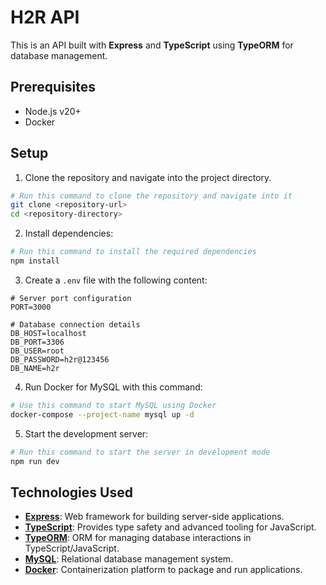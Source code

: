 # H2R API

This is an API built with **Express** and **TypeScript** using **TypeORM** for database management.

## Prerequisites

- Node.js v20+
- Docker

## Setup

1. Clone the repository and navigate into the project directory.

```bash
# Run this command to clone the repository and navigate into it
git clone <repository-url>
cd <repository-directory>
```

2. Install dependencies:

```bash
# Run this command to install the required dependencies
npm install
```

3. Create a `.env` file with the following content:

```env
# Server port configuration
PORT=3000

# Database connection details
DB_HOST=localhost
DB_PORT=3306
DB_USER=root
DB_PASSWORD=h2r@123456
DB_NAME=h2r
```

4. Run Docker for MySQL with this command:

```bash
# Use this command to start MySQL using Docker
docker-compose --project-name mysql up -d
```

5. Start the development server:

```bash
# Run this command to start the server in development mode
npm run dev
```

## Technologies Used

- **[Express](https://expressjs.com/)**: Web framework for building server-side applications.
- **[TypeScript](https://www.typescriptlang.org/)**: Provides type safety and advanced tooling for JavaScript.
- **[TypeORM](https://typeorm.io/)**: ORM for managing database interactions in TypeScript/JavaScript.
- **[MySQL](https://dev.mysql.com/doc/)**: Relational database management system.
- **[Docker](https://docs.docker.com/)**: Containerization platform to package and run applications.
